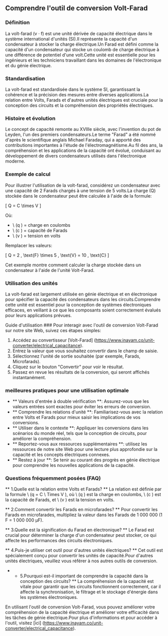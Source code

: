 ## Comprendre l'outil de conversion Volt-Farad

### Définition
La volt-farad (v · f) est une unité dérivée de capacité électrique dans le système international d'unités (SI).Il représente la capacité d'un condensateur à stocker la charge électrique.Un Farad est défini comme la capacité d'un condensateur qui stocke un coulomb de charge électrique à une différence de potentiel d'une volt.Cette unité est essentielle pour les ingénieurs et les techniciens travaillant dans les domaines de l'électronique et du génie électrique.

### Standardisation
La volt-farad est standardisée dans le système SI, garantissant la cohérence et la précision des mesures entre diverses applications.La relation entre Volts, Farads et d'autres unités électriques est cruciale pour la conception des circuits et la compréhension des propriétés électriques.

### Histoire et évolution
Le concept de capacité remonte au XVIIIe siècle, avec l'invention du pot de Leyden, l'un des premiers condensateurs.Le terme "Farad" a été nommé d'après le scientifique anglais Michael Faraday, qui a apporté des contributions importantes à l'étude de l'électromagnétisme.Au fil des ans, la compréhension et les applications de la capacité ont évolué, conduisant au développement de divers condensateurs utilisés dans l'électronique moderne.

### Exemple de calcul
Pour illustrer l'utilisation de la volt-farad, considérez un condensateur avec une capacité de 2 Farads chargés à une tension de 5 volts.La charge (Q) stockée dans le condensateur peut être calculée à l'aide de la formule:

\[ Q = C \times V \]

Où:
- \ (q \) = charge en coulombs
- \ (c \) = capacité de Farads
- \ (v \) = tension en volts

Remplacer les valeurs:

\[ Q = 2 \, \text{F} \times 5 \, \text{V} = 10 \, \text{C} \]

Cet exemple montre comment calculer la charge stockée dans un condensateur à l'aide de l'unité Volt-Farad.

### Utilisation des unités
La volt-farad est largement utilisée en génie électrique et en électronique pour spécifier la capacité des condensateurs dans les circuits.Comprendre cette unité est essentiel pour la conception de systèmes électroniques efficaces, en veillant à ce que les composants soient correctement évalués pour leurs applications prévues.

Guide d'utilisation ###
Pour interagir avec l'outil de conversion Volt-Farad sur notre site Web, suivez ces étapes simples:
1. Accédez au convertisseur [Volt-Farad] (https://www.inayam.co/unit-converter/electrical_capacitance).
2. Entrez la valeur que vous souhaitez convertir dans le champ de saisie.
3. Sélectionnez l'unité de sortie souhaitée (par exemple, Farads, Microfarads).
4. Cliquez sur le bouton "Convertir" pour voir le résultat.
5. Passez en revue les résultats de la conversion, qui seront affichés instantanément.

### meilleures pratiques pour une utilisation optimale
- ** Valeurs d'entrée à double vérification **: Assurez-vous que les valeurs entrées sont exactes pour éviter les erreurs de conversion.
- ** Comprendre les relations d'unité **: Familiarisez-vous avec la relation entre Volts et Farads pour mieux saisir les implications de vos conversions.
- ** Utiliser dans le contexte **: Appliquer les conversions dans les scénarios du monde réel, tels que la conception de circuits, pour améliorer la compréhension.
- ** Reportez-vous aux ressources supplémentaires **: utilisez les ressources de notre site Web pour une lecture plus approfondie sur la capacité et les concepts électriques connexes.
- ** Restez à jour **: Se tenir au courant des progrès en génie électrique pour comprendre les nouvelles applications de la capacité.

### Questions fréquemment posées (FAQ)

** 1.Quelle est la relation entre Volts et Farads? **
La relation est définie par la formule \ (q = C \ Times V \), où \ (q \) est la charge en coulombs, \ (c \) est la capacité de Farads, et \ (v \) est la tension en volts.

** 2.Comment convertir les Farads en microfarades? **
Pour convertir les Farads en microfarades, multipliez la valeur dans les Farads de 1 000 000 (1 F = 1 000 000 µF).

** 3.Quelle est la signification du Farad en électronique? **
Le Farad est crucial pour déterminer la charge d'un condensateur peut stocker, ce qui affecte les performances des circuits électroniques.

** 4.Puis-je utiliser cet outil pour d'autres unités électriques? **
Cet outil est spécialement conçu pour convertir les unités de capacité.Pour d'autres unités électriques, veuillez vous référer à nos autres outils de conversion.

* * 5.Pourquoi est-il important de comprendre la capacité dans la conception des circuits? **
La compréhension de la capacité est vitale pour garantir que les circuits fonctionnent correctement, car il affecte la synchronisation, le filtrage et le stockage d'énergie dans les systèmes électroniques.

En utilisant l'outil de conversion Volt-Farad, vous pouvez améliorer votre compréhension de la capacité électrique et améliorer votre efficacité dans les tâches de génie électrique.Pour plus d'informations et pour accéder à l'outil, visitez [ici] (https://www.inayam.co/unit-converter/electrical_capacitance).